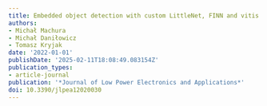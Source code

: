 ```yaml
---
title: Embedded object detection with custom LittleNet, FINN and vitis AI DCNN accelerators
authors:
- Michał Machura
- Michał Daniłowicz
- Tomasz Kryjak
date: '2022-01-01'
publishDate: '2025-02-11T18:08:49.083154Z'
publication_types:
- article-journal
publication: '*Journal of Low Power Electronics and Applications*'
doi: 10.3390/jlpea12020030
---
```

